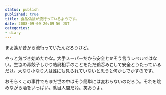 ```yaml
---
status: publish
published: true
title: 食品偽装が流行っているようです。
date: 2008-09-09 20:09:56 JST
categories:
- diary
---
```

まぁ遙か昔から流行っていたんだろうけど。

やっと気づき始めたかな。大手スーパーだから安全とかそう言うレベルではない。生協の毒餃子しかり結局相手のことをただ鵜呑みにして安全とうたっているだけ。大なり小なり人は誰にも見られていないと思うと何かしでかすのです。

おそらくこの事件でもまだ世の中はそう簡単には変わらないのだろう。それを眺めながら酒をいっぱい。駄目人間だね。笑おうよ。
